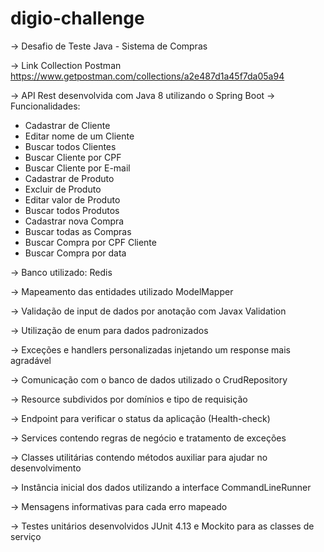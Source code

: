 # digio-challenge

-> Desafio de Teste Java - Sistema de Compras

-> Link Collection Postman
https://www.getpostman.com/collections/a2e487d1a45f7da05a94

-> API Rest desenvolvida com Java 8 utilizando o Spring Boot -> Funcionalidades:

- Cadastrar de Cliente
- Editar nome de um Cliente
- Buscar todos Clientes
- Buscar Cliente por CPF
- Buscar Cliente por E-mail
- Cadastrar de Produto
- Excluir de Produto
- Editar valor de Produto
- Buscar todos Produtos
- Cadastrar nova Compra
- Buscar todas as Compras
- Buscar Compra por CPF Cliente
- Buscar Compra por data

-> Banco utilizado: Redis

-> Mapeamento das entidades utilizado ModelMapper

-> Validação de input de dados por anotação com Javax Validation

-> Utilização de enum para dados padronizados

-> Exceções e handlers personalizadas injetando um response mais agradável

-> Comunicação com o banco de dados utilizado o CrudRepository

-> Resource subdividos por domínios e tipo de requisição

-> Endpoint para verificar o status da aplicação (Health-check)

-> Services contendo regras de negócio e tratamento de exceções

-> Classes utilitárias contendo métodos auxiliar para ajudar no desenvolvimento

-> Instância inicial dos dados utilizando a interface CommandLineRunner

-> Mensagens informativas para cada erro mapeado

-> Testes unitários desenvolvidos JUnit 4.13 e Mockito para as classes de serviço